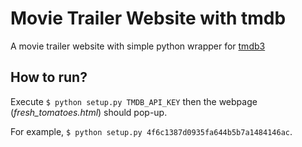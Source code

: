 # Movie Trailer Website with tmdb
A movie trailer website with simple python wrapper for [tmdb3](https://api.themoviedb.org/)

## How to run?
Execute
`$ python setup.py TMDB_API_KEY`
then the webpage (*fresh_tomatoes.html*) should pop-up.

  For example, `$ python setup.py 4f6c1387d0935fa644b5b7a1484146ac`.

